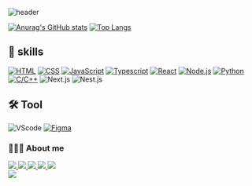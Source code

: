 ![header](https://capsule-render.vercel.app/api?type=wave&color=gradient&height=250&section=header&text=Front-End%20Developer&fontSize=30&fontAlignY=35)

[![Anurag's GitHub stats](https://github-readme-stats.vercel.app/api?username=wjzlskxk)](https://github.com/wjzlskxk)
[![Top Langs](https://github-readme-stats.vercel.app/api/top-langs/?username=wjzlskxk&langs_count=10&layout=compact)]()

## 💪 skills
[![HTML](https://img.shields.io/badge/html5-E34F26?style=for-the-badge&logo=html5&logoColor=white)](https://www.w3.org/)
[![CSS](https://img.shields.io/badge/css-1572B6?style=for-the-badge&logo=css3&logoColor=white)](https://www.w3.org/)
[![JavaScript](https://img.shields.io/badge/JavaScript-F7DF1E?logo=javascript&logoColor=black&style=for-the-badge)](https://developer.mozilla.org/ko/docs/Web/JavaScript)
[![Typescript](https://img.shields.io/badge/typescript-61DAFB?style=for-the-badge&logo=typescript&logoColor=black)](https://typescriptlang.org/)
[![React](https://img.shields.io/badge/react-61DAFB?style=for-the-badge&logo=react&logoColor=black)](https://react.dev/)
[![Node.js](https://img.shields.io/badge/Node.js-8CC84B?logo=node.js&logoColor=white&style=for-the-badge)](https://nodejs.org/)
[![Python](https://img.shields.io/badge/Python-3776AB?logo=python&logoColor=white&style=for-the-badge)](https://python.org/)
[![C/C++](https://img.shields.io/badge/C/C++-0356fc?logo=c&logoColor=white&style=for-the-badge)](https://en.cppreference.com/w/)
![Next.js](https://img.shields.io/badge/next.js-000000?style=for-the-badge&logo=nextdotjs&logoColor=white)
![Nest.js](https://img.shields.io/badge/-NestJs-ea2845?style=flat-square&logo=nestjs&logoColor=white)


## 🛠️ Tool
![VScode](https://img.shields.io/badge/Visual%20Studio%20Code-007ACC?logo=visualstudiocode&logoColor=white&style=for-the-badge)
[![Figma](https://img.shields.io/badge/Figma-e630f0?logo=figma&logoColor=white&style=for-the-badge)](https://figma.com/)

### 🙍🏻‍♂️ About me
<div style="margin: ; text-align: left;" "text-align: left;"> 
      <a href="https://url.kr/1zhwle">
          <img src="https://img.shields.io/badge/Portfolio-000000?style=for-the-badge&logo=Notion&logoColor=white">
      </a>
      <a href="https://url.kr/h34nn1">
          <img src="https://img.shields.io/badge/Portfilio-F24E1E?style=for-the-badge&logo=Figma&logoColor=white" />
      </a>
      <a href="https://velog.io/@wjzlskxk/posts">
          <img src="https://img.shields.io/badge/Velog-20C997?style=for-the-badge&logo=Velog&logoColor=white">
      </a>
      <a href="https://www.instagram.com/wjzlskxk">
          <img src="https://img.shields.io/badge/Instagram-E4405F?style=for-the-badge&logo=Instagram&logoColor=white">
      </a>
      <a href="mailto:chan2bo2@naver.com">
          <img src="https://img.shields.io/badge/Gmail-d14836?style=for-the-badge&logo=Gmail&logoColor=white">
      </a>
</div>
 
<a href="https://github.com/devxb/gitanimals">
  <img src="https://render.gitanimals.org/farms/{wjzlskxk}"/>
</a>
